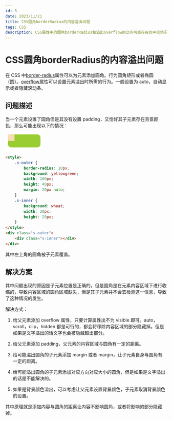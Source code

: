 ```yaml
---
id: 3
date: 2023/11/21
title: CSS圆角borderRadius的内容溢出问题
tags: CSS
description: CSS属性中的圆角borderRadius和溢出overflow的之间可能存在的冲突情况
---
```


# CSS圆角borderRadius的内容溢出问题

在 CSS 中[border-radius](https://developer.mozilla.org/zh-CN/docs/Web/CSS/border-radius)属性可以为元素添加圆角。行为圆角矩形或者椭圆（圆）。[overflow](https://developer.mozilla.org/zh-CN/docs/Web/CSS/overflow)属性可以设置元素溢出时所需的行为。一般设置为 auto，自动显示或者隐藏滚动条。

## 问题描述

当一个元素设置了圆角但是其没有设置 padding，又恰好其子元素存在背景颜色，那么可能出现以下的情况：

![Alt text](assets/borderRadiusAndOverflow/image-1.png)

```html
<style>
    .s-outer {
        border-radius: 10px;
        background: yellowgreen;
        width: 100px;
        height: 40px;
        margin: 20px auto;
    }
    .s-inner {
        background: wheat;
        width: 20px;
        height: 20px;
    }
</style>
<div class="s-outer">
    <div class="s-inner"></div>
</div>
```

其中左上角的圆角被子元素覆盖。

## 解决方案

其中问题出现的原因是子元素位置是正确的，但是圆角是在元素内容区域下进行收缩的，导致内容区域的圆角区域缺失，但是其子元素并不会去检测这一信息，导致了这种情况的发生。

解决方式：

1. 给父元素添加 overflow 属性，只要计算属性出不为 visible 即可。auto，scroll，clip，hidden 都是可行的，都会将移除内容区域的部分隐藏掉。但是如果是文字溢出的话文字也会被隐藏超出部分。

2. 给父元素添加 padding，父元素的内容区域与圆角有一定的距离。

3. 给可能溢出圆角的子元素添加 margin 或者 margin，让子元素自身与圆角有一定的距离。

4. 给可能溢出圆角的子元素添加对应方向对应大小的圆角，但是如果是文字溢出的话是不能解决的。

5. 如果是背景颜色溢出，可以考虑让父元素设置背景颜色，子元素取消背景颜色的设置。

其中原理就是添加内容与圆角的距离让内容不影响圆角，或者将影响的部分隐藏掉。
